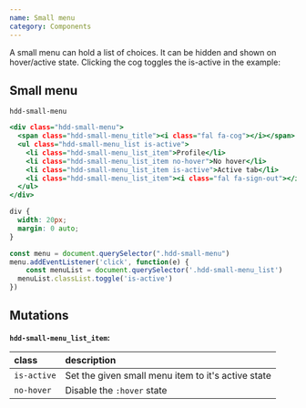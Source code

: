 ```yaml
---
name: Small menu
category: Components
---
```


A small menu can hold a list of choices. It can be hidden and shown on hover/active state. Clicking the cog toggles the is-active in the example:

## Small menu
`hdd-small-menu`

```small-menu.html
<div class="hdd-small-menu">
  <span class="hdd-small-menu_title"><i class="fal fa-cog"></i></span>
  <ul class="hdd-small-menu_list is-active">
    <li class="hdd-small-menu_list_item">Profile</li>
    <li class="hdd-small-menu_list_item no-hover">No hover</li>
    <li class="hdd-small-menu_list_item is-active">Active tab</li>
    <li class="hdd-small-menu_list_item"><i class="fal fa-sign-out"></i>Logout</li>
  </ul>
</div>
```

```small-menu.css hidden
div {
  width: 20px;
  margin: 0 auto;
}
```

```small-menu.js
const menu = document.querySelector(".hdd-small-menu")
menu.addEventListener('click', function(e) {
	const menuList = document.querySelector('.hdd-small-menu_list')
  menuList.classList.toggle('is-active')
})
```

## Mutations

**`hdd-small-menu_list_item`:**

| class | description|
| :--- | :--- |
| `is-active` | Set the given small menu item to it's active state |
| `no-hover` | Disable the `:hover` state |
